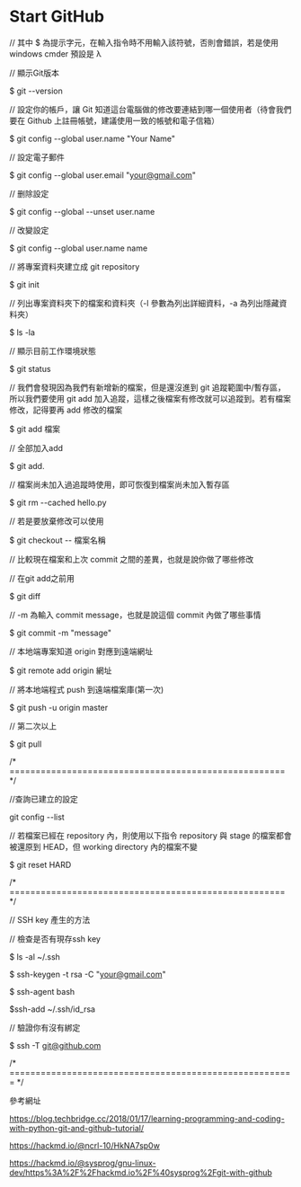 # Start GitHub

// 其中 $ 為提示字元，在輸入指令時不用輸入該符號，否則會錯誤，若是使用 windows cmder 預設是 λ

// 顯示Git版本

$ git --version

 
// 設定你的帳戶，讓 Git 知道這台電腦做的修改要連結到哪一個使用者（待會我們要在 Github 上註冊帳號，建議使用一致的帳號和電子信箱）

$ git config --global user.name "Your Name"


// 設定電子郵件

$ git config --global user.email "your@gmail.com"


// 删除設定

$ git config  --global --unset user.name

 
// 改變設定

$ git config --global user.name name


// 將專案資料夾建立成 git repository

$ git init


// 列出專案資料夾下的檔案和資料夾（-l 參數為列出詳細資料，-a 為列出隱藏資料夾）

$ ls -la


// 顯示目前工作環境狀態
 
$ git status


// 我們會發現因為我們有新增新的檔案，但是還沒進到 git 追蹤範圍中/暫存區，所以我們要使用 git add 加入追蹤，這樣之後檔案有修改就可以追蹤到。若有檔案修改，記得要再 add 修改的檔案

$ git add 檔案


// 全部加入add

$ git add.


// 檔案尚未加入過追蹤時使用，即可恢復到檔案尚未加入暫存區

$ git rm --cached hello.py


// 若是要放棄修改可以使用 

$ git checkout -- 檔案名稱

 
// 比較現在檔案和上次 commit 之間的差異，也就是說你做了哪些修改

// 在git add之前用

$ git diff

 
// -m 為輸入 commit message，也就是說這個 commit 內做了哪些事情
 
$ git commit -m "message"


// 本地端專案知道 origin 對應到遠端網址
 
$ git remote add origin 網址

 
// 將本地端程式 push 到遠端檔案庫(第一次)

$ git push -u origin master


// 第二次以上

$ git pull


/* ===================================================== */

//查詢已建立的設定

git config --list


// 若檔案已經在 repository 內，則使用以下指令
repository 與 stage 的檔案都會被還原到 HEAD，但 working directory 內的檔案不變

$ git reset HARD

/* ===================================================== */

// SSH key 產生的方法

// 檢查是否有現存ssh key

$ ls -al ~/.ssh


$ ssh-keygen -t rsa -C "your@gmail.com"


$ ssh-agent bash


$ssh-add ~/.ssh/id_rsa


// 驗證你有沒有綁定

$ ssh -T git@github.com


/* ======================================================= */ 

參考網址

https://blog.techbridge.cc/2018/01/17/learning-programming-and-coding-with-python-git-and-github-tutorial/

https://hackmd.io/@ncrl-10/HkNA7sp0w 

https://hackmd.io/@sysprog/gnu-linux-dev/https%3A%2F%2Fhackmd.io%2F%40sysprog%2Fgit-with-github
